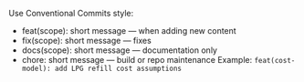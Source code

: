 Use Conventional Commits style:
- feat(scope): short message — when adding new content
- fix(scope): short message — fixes
- docs(scope): short message — documentation only
- chore: short message — build or repo maintenance
Example: `feat(cost-model): add LPG refill cost assumptions`

